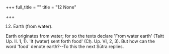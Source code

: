 +++
full_title = ""
title = "12 None"

+++


12. Earth (from water).

Earth originates from water; for so the texts declare 'From water earth' (Taitt Up. II. 1, 1). 'It (water) sent forth food' (Cḥ. Up. VI, 2, 3). But how can the word 'food' denote earth?--To this the next Sūtra replies.

